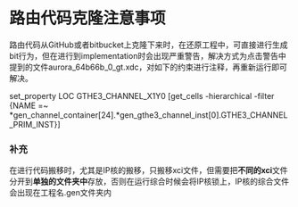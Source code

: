 # 路由代码克隆注意事项

路由代码从GitHub或者bitbucket上克隆下来时，在还原工程中，可直接进行生成bit行为，但在进行到implementation时会出现严重警告，解决方式为点击警告中提到的文件aurora_64b66b_0_gt.xdc，对如下的约束进行注释，再重新运行即可解决。

set_property LOC GTHE3_CHANNEL_X1Y0 [get_cells -hierarchical -filter {NAME =~ *gen_channel_container[24].*gen_gthe3_channel_inst[0].GTHE3_CHANNEL_PRIM_INST}]

### 补充

在进行代码搬移时，尤其是IP核的搬移，只搬移xci文件，但需要把**不同的xci**文件分开到**单独的文件夹中**存放，否则在运行综合时候会将IP核锁上，IP核的综合文件会出现在工程名.gen文件夹内

